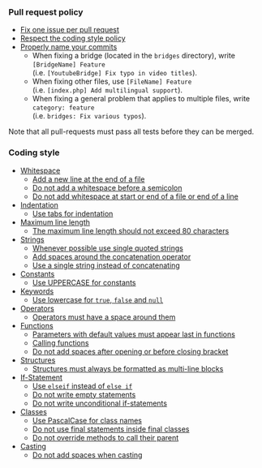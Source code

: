 ### Pull request policy

* [Fix one issue per pull request](https://github.com/RSS-Bridge/rss-bridge/wiki/Pull-request-policy#fix-one-issue-per-pull-request)
* [Respect the coding style policy](https://github.com/RSS-Bridge/rss-bridge/wiki/Pull-request-policy#respect-the-coding-style-policy)
* [Properly name your commits](https://github.com/RSS-Bridge/rss-bridge/wiki/Pull-request-policy#properly-name-your-commits)
  * When fixing a bridge (located in the `bridges` directory), write `[BridgeName] Feature` <br>(i.e. `[YoutubeBridge] Fix typo in video titles`).
  * When fixing other files, use `[FileName] Feature` <br>(i.e. `[index.php] Add multilingual support`).
  * When fixing a general problem that applies to multiple files, write `category: feature` <br>(i.e. `bridges: Fix various typos`).

Note that all pull-requests must pass all tests before they can be merged.

### Coding style

* [Whitespace](https://github.com/RSS-Bridge/rss-bridge/wiki/Whitespace)
  * [Add a new line at the end of a file](https://github.com/RSS-Bridge/rss-bridge/wiki/Whitespace#add-a-new-line-at-the-end-of-a-file)
  * [Do not add a whitespace before a semicolon](https://github.com/RSS-Bridge/rss-bridge/wiki/Whitespace#add-a-new-line-at-the-end-of-a-file)
  * [Do not add whitespace at start or end of a file or end of a line](https://github.com/RSS-Bridge/rss-bridge/wiki/Whitespace#do-not-add-whitespace-at-start-or-end-of-a-file-or-end-of-a-line)
* [Indentation](https://github.com/RSS-Bridge/rss-bridge/wiki/Indentation)
  * [Use tabs for indentation](https://github.com/RSS-Bridge/rss-bridge/wiki/Indentation#use-tabs-for-indentation)
* [Maximum line length](https://github.com/RSS-Bridge/rss-bridge/wiki/Maximum-line-length)
  * [The maximum line length should not exceed 80 characters](https://github.com/RSS-Bridge/rss-bridge/wiki/Maximum-line-length#the-maximum-line-length-should-not-exceed-80-characters)
* [Strings](https://github.com/RSS-Bridge/rss-bridge/wiki/Strings)
  * [Whenever possible use single quoted strings](https://github.com/RSS-Bridge/rss-bridge/wiki/Strings#whenever-possible-use-single-quote-strings)
  * [Add spaces around the concatenation operator](https://github.com/RSS-Bridge/rss-bridge/wiki/Strings#add-spaces-around-the-concatenation-operator)
  * [Use a single string instead of concatenating](https://github.com/RSS-Bridge/rss-bridge/wiki/Strings#use-a-single-string-instead-of-concatenating)
* [Constants](https://github.com/RSS-Bridge/rss-bridge/wiki/Constants)
  * [Use UPPERCASE for constants](https://github.com/RSS-Bridge/rss-bridge/wiki/Constants#use-uppercase-for-constants)
* [Keywords](https://github.com/RSS-Bridge/rss-bridge/wiki/Keywords)
  * [Use lowercase for `true`, `false` and `null`](https://github.com/RSS-Bridge/rss-bridge/wiki/Keywords#use-lowercase-for-true-false-and-null)
* [Operators](https://github.com/RSS-Bridge/rss-bridge/wiki/Operators)
  * [Operators must have a space around them](https://github.com/RSS-Bridge/rss-bridge/wiki/Operators#operators-must-have-a-space-around-them)
* [Functions](https://github.com/RSS-Bridge/rss-bridge/wiki/Functions)
  * [Parameters with default values must appear last in functions](https://github.com/RSS-Bridge/rss-bridge/wiki/Functions#parameters-with-default-values-must-appear-last-in-functions)
  * [Calling functions](https://github.com/RSS-Bridge/rss-bridge/wiki/Functions#calling-functions)
  * [Do not add spaces after opening or before closing bracket](https://github.com/RSS-Bridge/rss-bridge/wiki/Functions#do-not-add-spaces-after-opening-or-before-closing-bracket)
* [Structures](https://github.com/RSS-Bridge/rss-bridge/wiki/Structures)
  * [Structures must always be formatted as multi-line blocks](https://github.com/RSS-Bridge/rss-bridge/wiki/Structures#structures-must-always-be-formatted-as-multi-line-blocks)
* [If-Statement](https://github.com/RSS-Bridge/rss-bridge/wiki/if-Statement)
  * [Use `elseif` instead of `else if`](https://github.com/RSS-Bridge/rss-bridge/wiki/if-Statement#use-elseif-instead-of-else-if)
  * [Do not write empty statements](https://github.com/RSS-Bridge/rss-bridge/wiki/if-Statement#do-not-write-empty-statements)
  * [Do not write unconditional if-statements](https://github.com/RSS-Bridge/rss-bridge/wiki/if-Statement#do-not-write-unconditional-if-statements)
* [Classes](https://github.com/RSS-Bridge/rss-bridge/wiki/Classes)
  * [Use PascalCase for class names](https://github.com/RSS-Bridge/rss-bridge/wiki/Classes#use-pascalcase-for-class-names)
  * [Do not use final statements inside final classes](https://github.com/RSS-Bridge/rss-bridge/wiki/Classes#do-not-use-final-statements-inside-final-classes)
  * [Do not override methods to call their parent](https://github.com/RSS-Bridge/rss-bridge/wiki/Classes#do-not-override-methods-to-call-their-parent)
* [Casting](https://github.com/RSS-Bridge/rss-bridge/wiki/Casting)
  * [Do not add spaces when casting](https://github.com/RSS-Bridge/rss-bridge/wiki/Casting#do-not-add-spaces-when-casting)
